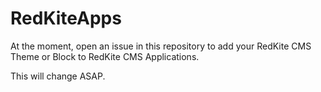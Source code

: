 RedKiteApps
===========

At the moment, open an issue in this repository to add your RedKite CMS Theme or Block to RedKite CMS Applications.

This will change ASAP.
